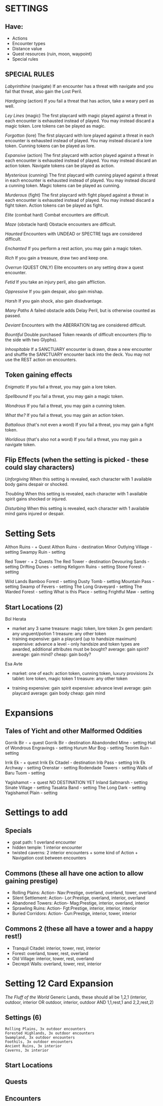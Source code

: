 # SETTINGS

## Have:
* Actions
* Encounter types
* Distance value
* Quest resources (ruin, moon, waypoint)
* Special rules


## SPECIAL RULES
_Labyrinthine_ (navigate)
If an encounter has a threat with navigate and you fail that threat, also gain the Lost Peril.

_Hardgoing_ (action)
If you fail a threat that has action, take a weary peril as well.

_Ley Lines_ (magic)
The first playcard with magic played against a threat in each encounter is exhausted instead of played. You may instead discard a magic token. Lore tokens can be played as magic.

_Forgotton_ (lore)
The first playcard with lore played against a threat in each encounter is exhausted instead of played. You may instead discard a lore token. Cunning tokens can be played as lore.

_Expansive_ (action)
The first playcard with action played against a threat in each encounter is exhausted instead of played. You may instead discard an action token. Navigate tokens can be played as action.

_Mysterious_ (cunning)
The first playcard with cunning played against a threat in each encounter is exhausted instead of played. You may instead discard a cunning token. Magic tokens can be played as cunning.

_Murderous_ (fight)
The first playcard with fight played against a threat in each encounter is exhausted instead of played. You may instead discard a fight token. Action tokens can be played as fight.

_Elite_ (combat hard)
Combat encounters are difficult.

_Maze_ (obstacle hard)
Obstacle encounters are difficult.

_Haunted_
Encounters with UNDEAD or SPECTRE tags are considered difficult.

_Enchanted_
If you perform a rest action, you may gain a magic token.

_Rich_
If you gain a treasure, draw two and keep one.

_Overrun_ (QUEST ONLY)
Elite encounters on any setting draw a quest encounter.

_Fetid_
If you take an injury peril, also gain affliction.

_Oppressive_
If you gain despair, also gain mishap.

_Harsh_
If you gain shock, also gain disadvantage.

_Many Paths_
A failed obstacle adds Delay Peril, but is otherwise counted as passed.

_Deviant_
Encounters with the ABERRATION tag are considered difficult.

_Bountiful_ 
Double purchased Token rewards of difficult encounters (flip to the side with two Glyphs).

_Inhospitable_
If a SANCTUARY encounter is drawn, draw a new encounter and shuffle the SANCTUARY encounter back into the deck. You may not use the REST action on encounters.

## Token gaining effects
_Enigmatic_
If you fail a threat, you may gain a lore token.

_Spellbound_
If you fail a threat, you may gain a magic token.

_Wondrous_
If you fail a threat, you may gain a cunning token.

_What the?_
If you fail a threat, you may gain an action token.

_Battalious_ (that's not even a word)
If you fail a threat, you may gain a fight token.

_Worldious_ (that's also not a word)
If you fail a threat, you may gain a navigate token.


## Flip Effects (when the setting is picked - these could slay characters)
_Unforgiving_
When this setting is revealed, each character with 1 available body gains despair or shocked.

_Troubling_
When this setting is revealed, each character with 1 available spirit gains shocked or injured.

_Disturbing_
When this setting is revealed, each character with 1 available mind gains injured or despair.




# Setting Sets
Althon Ruins - + Quest
	Althon Ruins - destination
	Minor Outlying Village - setting
	Swampy Ruin - setting

Red Tower - + 2 Quests
	The Red Tower - destination
	Devouring Sands - setting
	Drifting Dunes - setting
	Keligorn Ruins - setting
	Stone Forest - setting

Wild Lands
	Bamboo Forest - setting
	Dusty Tomb - setting
	Mountain Pass - setting
	Swamp of Fevers - setting
	The Long Graveyard - setting
	The Warded Forest - setting
	What is this Place - setting
	Frightful Maw - setting


## Start Locations (2)
Bol Herata
- market
	any 3 same treasure: magic token, lore token
	2x gem pendant: any unguent/potion
	1 treasure: any other token
- training
	expensive: gain a playcard (up to handsize maximum)
	expensive: advance a level - only handsize and token types are awarded, additional attributes must be bought?
	average: gain spirit?
	average: gain mind?
	cheap: gain body?


Esa Avte
- market:
	one of each: action token, cunning token, luxury provisions
	2x tablet: lore token, magic token
	1 treasure: any other token

- training
	expensive: gain spirit
	expensive: advance level
	average: gain playcard
	average: gain body
	cheap:	gain mind



# Expansions
## Tales of Yicht and other Malformed Oddities

Gorrik Bir 	- + quest
	Gorrik Bir - destination
	Abandonded Mine - setting
	Hall of Wondrous Engravings - setting
	Hurum Mur Bog - setting
	Teorim Ruin - setting

Irrik Ek 	- + quest
	Irrik Ek Citadel - destination
	Irib Pass - setting
	Irik Ek Archway - setting
	Orenstar - setting
	Rodendade Towers - setting
	Walls of Baru Tuom - setting

Yagishamot - + quest
	NO DESTINATION YET
	Inland Saltmarsh - setting
	Sinate Village - setting
	Tasakta Band - setting
	The Long Dark - setting
	Yagishamot Plain - setting



# Settings to add
## Specials
- goat path: 1 overland encounter
- hidden temple: 1 interior encounter
- twisted caverns: 2 interior encounters + some kind of Action + Navigation cost between encounters
## Commons (these all have one action to allow gaining prestige)
- Rolling Plains: Action- Nav:Prestige, overland, overland, tower, overland
- Silent Settlement: Action- Lor:Prestige, overland, interior, overland
- Abandoned Towers: Action- Mag:Prestige, interior, overland, interior
- Sprawling Ruins: Action- Fgt:Prestige, interior, interior, interior
- Buried Corridors: Action- Cun:Prestige, interior, tower, interior
## Commons 2 (these all have a tower and a happy rest!)
- Tranquil Citadel: interior, tower, rest, interior
- Forest: overland, tower, rest, overland
- Old Village: interior, tower, rest, overland
- Decrepit Walls: overland, tower, rest, interior




# Setting 12 Card Expansion
_The Fluff of the World_
Generic Lands, these should all be 1,2,1 (interior, outdoor, interior OR outdoor, interior, outdoor AND 1,1,rest,1 and 2,2,rest,2)
## Settings (6)
	Rolling Plains, 3x outdoor encounters
	Forested Highlands, 3x outdoor encounters
	Swampland, 3x outdoor encounters
	Foothils, 3x outdoor encounters
	Ancient Ruins, 3x interior
	Caverns, 3x interior
	
## Start Locations

## Quests

## Encounters

